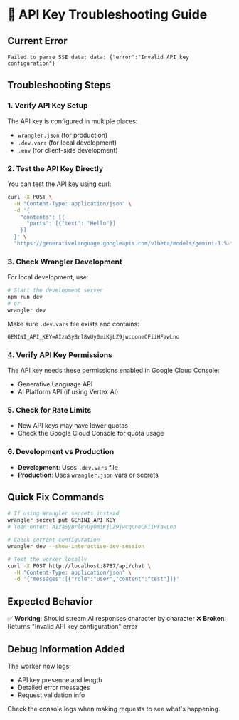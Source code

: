 # 🔧 API Key Troubleshooting Guide

## Current Error
```
Failed to parse SSE data: data: {"error":"Invalid API key configuration"}
```

## Troubleshooting Steps

### 1. **Verify API Key Setup**
The API key is configured in multiple places:
- `wrangler.json` (for production)
- `.dev.vars` (for local development)
- `.env` (for client-side development)

### 2. **Test the API Key Directly**
You can test the API key using curl:

```bash
curl -X POST \
  -H "Content-Type: application/json" \
  -d '{
    "contents": [{
      "parts": [{"text": "Hello"}]
    }]
  }' \
  "https://generativelanguage.googleapis.com/v1beta/models/gemini-1.5-flash:generateContent?key=AIzaSyBrl8vUy0miKjLZ9jwcqoneCFiiHFawLno"
```

### 3. **Check Wrangler Development**
For local development, use:

```bash
# Start the development server
npm run dev
# or
wrangler dev
```

Make sure `.dev.vars` file exists and contains:
```
GEMINI_API_KEY=AIzaSyBrl8vUy0miKjLZ9jwcqoneCFiiHFawLno
```

### 4. **Verify API Key Permissions**
The API key needs these permissions enabled in Google Cloud Console:
- Generative Language API
- AI Platform API (if using Vertex AI)

### 5. **Check for Rate Limits**
- New API keys may have lower quotas
- Check the Google Cloud Console for quota usage

### 6. **Development vs Production**
- **Development**: Uses `.dev.vars` file
- **Production**: Uses `wrangler.json` vars or secrets

## Quick Fix Commands

```bash
# If using Wrangler secrets instead
wrangler secret put GEMINI_API_KEY
# Then enter: AIzaSyBrl8vUy0miKjLZ9jwcqoneCFiiHFawLno

# Check current configuration
wrangler dev --show-interactive-dev-session

# Test the worker locally
curl -X POST http://localhost:8787/api/chat \
  -H "Content-Type: application/json" \
  -d '{"messages":[{"role":"user","content":"test"}]}'
```

## Expected Behavior
✅ **Working**: Should stream AI responses character by character
❌ **Broken**: Returns "Invalid API key configuration" error

## Debug Information Added
The worker now logs:
- API key presence and length
- Detailed error messages
- Request validation info

Check the console logs when making requests to see what's happening.